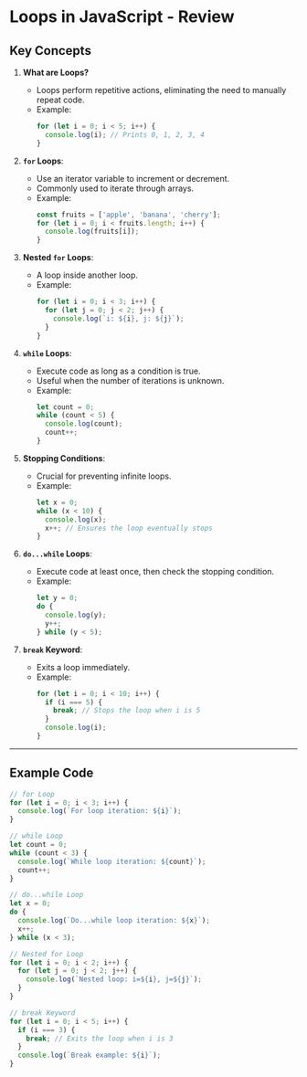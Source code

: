 # Loops in JavaScript - Review

## Key Concepts
1. **What are Loops?**
   - Loops perform repetitive actions, eliminating the need to manually repeat code.
   - Example:
     ```javascript
     for (let i = 0; i < 5; i++) {
       console.log(i); // Prints 0, 1, 2, 3, 4
     }
     ```

2. **`for` Loops**:
   - Use an iterator variable to increment or decrement.
   - Commonly used to iterate through arrays.
   - Example:
     ```javascript
     const fruits = ['apple', 'banana', 'cherry'];
     for (let i = 0; i < fruits.length; i++) {
       console.log(fruits[i]);
     }
     ```

3. **Nested `for` Loops**:
   - A loop inside another loop.
   - Example:
     ```javascript
     for (let i = 0; i < 3; i++) {
       for (let j = 0; j < 2; j++) {
         console.log(`i: ${i}, j: ${j}`);
       }
     }
     ```

4. **`while` Loops**:
   - Execute code as long as a condition is true.
   - Useful when the number of iterations is unknown.
   - Example:
     ```javascript
     let count = 0;
     while (count < 5) {
       console.log(count);
       count++;
     }
     ```

5. **Stopping Conditions**:
   - Crucial for preventing infinite loops.
   - Example:
     ```javascript
     let x = 0;
     while (x < 10) {
       console.log(x);
       x++; // Ensures the loop eventually stops
     }
     ```

6. **`do...while` Loops**:
   - Execute code at least once, then check the stopping condition.
   - Example:
     ```javascript
     let y = 0;
     do {
       console.log(y);
       y++;
     } while (y < 5);
     ```

7. **`break` Keyword**:
   - Exits a loop immediately.
   - Example:
     ```javascript
     for (let i = 0; i < 10; i++) {
       if (i === 5) {
         break; // Stops the loop when i is 5
       }
       console.log(i);
     }
     ```

---

## Example Code
```javascript
// for Loop
for (let i = 0; i < 3; i++) {
  console.log(`For loop iteration: ${i}`);
}

// while Loop
let count = 0;
while (count < 3) {
  console.log(`While loop iteration: ${count}`);
  count++;
}

// do...while Loop
let x = 0;
do {
  console.log(`Do...while loop iteration: ${x}`);
  x++;
} while (x < 3);

// Nested for Loop
for (let i = 0; i < 2; i++) {
  for (let j = 0; j < 2; j++) {
    console.log(`Nested loop: i=${i}, j=${j}`);
  }
}

// break Keyword
for (let i = 0; i < 5; i++) {
  if (i === 3) {
    break; // Exits the loop when i is 3
  }
  console.log(`Break example: ${i}`);
}